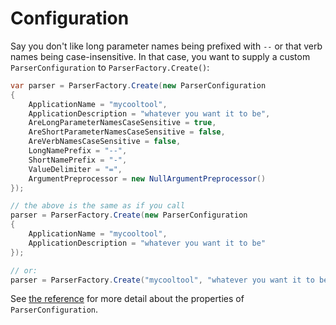 # Configuration
Say you don't like long parameter names being prefixed with `--` or that verb names being case-insensitive. 
In that case, you want to supply a custom `ParserConfiguration` to `ParserFactory.Create()`:

```csharp
var parser = ParserFactory.Create(new ParserConfiguration
{
    ApplicationName = "mycooltool",
    ApplicationDescription = "whatever you want it to be",
    AreLongParameterNamesCaseSensitive = true,
    AreShortParameterNamesCaseSensitive = false,
    AreVerbNamesCaseSensitive = false,
    LongNamePrefix = "--",
    ShortNamePrefix = "-",
    ValueDelimiter = "=",
    ArgumentPreprocessor = new NullArgumentPreprocessor()
});

// the above is the same as if you call
parser = ParserFactory.Create(new ParserConfiguration
{
    ApplicationName = "mycooltool",
    ApplicationDescription = "whatever you want it to be"
});

// or:
parser = ParserFactory.Create("mycooltool", "whatever you want it to be");
```

See [the reference](Reference.md#parserconfiguration) for more detail about the properties of `ParserConfiguration`.